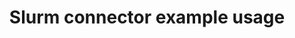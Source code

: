 ---
title: Slurm connector example usage
weight: 1
variants: +flyte -serverless -byoc -selfmanaged
layout: py_example
example_file: /external/unionai-examples/v1/flyte-integrations/flyte-connectors/slurm_connector/slurm_connector/slurm_connector_example_usage.py
---